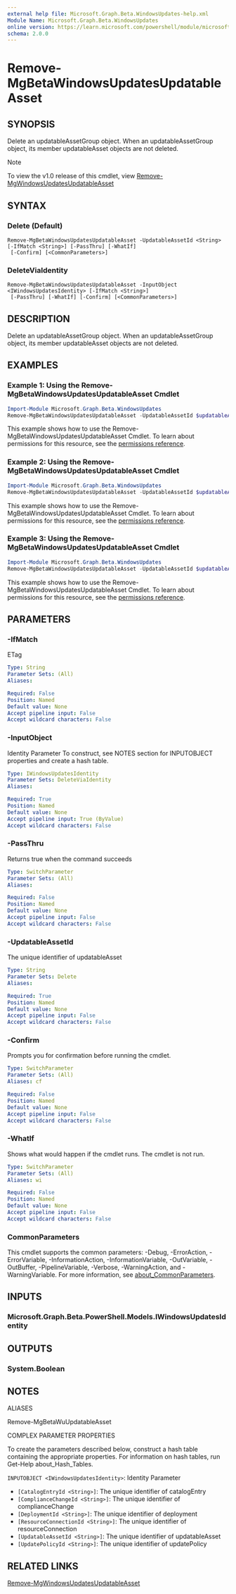 ```yaml
---
external help file: Microsoft.Graph.Beta.WindowsUpdates-help.xml
Module Name: Microsoft.Graph.Beta.WindowsUpdates
online version: https://learn.microsoft.com/powershell/module/microsoft.graph.beta.windowsupdates/remove-mgbetawindowsupdatesupdatableasset
schema: 2.0.0
---
```


# Remove-MgBetaWindowsUpdatesUpdatableAsset

## SYNOPSIS
Delete an updatableAssetGroup object.
When an updatableAssetGroup object, its member updatableAsset objects are not deleted.

> [!NOTE]
> To view the v1.0 release of this cmdlet, view [Remove-MgWindowsUpdatesUpdatableAsset](/powershell/module/Microsoft.Graph.WindowsUpdates/Remove-MgWindowsUpdatesUpdatableAsset?view=graph-powershell-v1.0)

## SYNTAX

### Delete (Default)
```
Remove-MgBetaWindowsUpdatesUpdatableAsset -UpdatableAssetId <String> [-IfMatch <String>] [-PassThru] [-WhatIf]
 [-Confirm] [<CommonParameters>]
```

### DeleteViaIdentity
```
Remove-MgBetaWindowsUpdatesUpdatableAsset -InputObject <IWindowsUpdatesIdentity> [-IfMatch <String>]
 [-PassThru] [-WhatIf] [-Confirm] [<CommonParameters>]
```

## DESCRIPTION
Delete an updatableAssetGroup object.
When an updatableAssetGroup object, its member updatableAsset objects are not deleted.

## EXAMPLES
### Example 1: Using the Remove-MgBetaWindowsUpdatesUpdatableAsset Cmdlet
```powershell
Import-Module Microsoft.Graph.Beta.WindowsUpdates
Remove-MgBetaWindowsUpdatesUpdatableAsset -UpdatableAssetId $updatableAssetId
```
This example shows how to use the Remove-MgBetaWindowsUpdatesUpdatableAsset Cmdlet.
To learn about permissions for this resource, see the [permissions reference](/graph/permissions-reference).
### Example 2: Using the Remove-MgBetaWindowsUpdatesUpdatableAsset Cmdlet
```powershell
Import-Module Microsoft.Graph.Beta.WindowsUpdates
Remove-MgBetaWindowsUpdatesUpdatableAsset -UpdatableAssetId $updatableAssetId
```
This example shows how to use the Remove-MgBetaWindowsUpdatesUpdatableAsset Cmdlet.
To learn about permissions for this resource, see the [permissions reference](/graph/permissions-reference).
### Example 3: Using the Remove-MgBetaWindowsUpdatesUpdatableAsset Cmdlet
```powershell
Import-Module Microsoft.Graph.Beta.WindowsUpdates
Remove-MgBetaWindowsUpdatesUpdatableAsset -UpdatableAssetId $updatableAssetId
```
This example shows how to use the Remove-MgBetaWindowsUpdatesUpdatableAsset Cmdlet.
To learn about permissions for this resource, see the [permissions reference](/graph/permissions-reference).

## PARAMETERS

### -IfMatch
ETag

```yaml
Type: String
Parameter Sets: (All)
Aliases:

Required: False
Position: Named
Default value: None
Accept pipeline input: False
Accept wildcard characters: False
```

### -InputObject
Identity Parameter
To construct, see NOTES section for INPUTOBJECT properties and create a hash table.

```yaml
Type: IWindowsUpdatesIdentity
Parameter Sets: DeleteViaIdentity
Aliases:

Required: True
Position: Named
Default value: None
Accept pipeline input: True (ByValue)
Accept wildcard characters: False
```

### -PassThru
Returns true when the command succeeds

```yaml
Type: SwitchParameter
Parameter Sets: (All)
Aliases:

Required: False
Position: Named
Default value: None
Accept pipeline input: False
Accept wildcard characters: False
```

### -UpdatableAssetId
The unique identifier of updatableAsset

```yaml
Type: String
Parameter Sets: Delete
Aliases:

Required: True
Position: Named
Default value: None
Accept pipeline input: False
Accept wildcard characters: False
```

### -Confirm
Prompts you for confirmation before running the cmdlet.

```yaml
Type: SwitchParameter
Parameter Sets: (All)
Aliases: cf

Required: False
Position: Named
Default value: None
Accept pipeline input: False
Accept wildcard characters: False
```

### -WhatIf
Shows what would happen if the cmdlet runs.
The cmdlet is not run.

```yaml
Type: SwitchParameter
Parameter Sets: (All)
Aliases: wi

Required: False
Position: Named
Default value: None
Accept pipeline input: False
Accept wildcard characters: False
```

### CommonParameters
This cmdlet supports the common parameters: -Debug, -ErrorAction, -ErrorVariable, -InformationAction, -InformationVariable, -OutVariable, -OutBuffer, -PipelineVariable, -Verbose, -WarningAction, and -WarningVariable. For more information, see [about_CommonParameters](http://go.microsoft.com/fwlink/?LinkID=113216).

## INPUTS

### Microsoft.Graph.Beta.PowerShell.Models.IWindowsUpdatesIdentity
## OUTPUTS

### System.Boolean
## NOTES

ALIASES

Remove-MgBetaWuUpdatableAsset

COMPLEX PARAMETER PROPERTIES

To create the parameters described below, construct a hash table containing the appropriate properties. For information on hash tables, run Get-Help about_Hash_Tables.


`INPUTOBJECT <IWindowsUpdatesIdentity>`: Identity Parameter
  - `[CatalogEntryId <String>]`: The unique identifier of catalogEntry
  - `[ComplianceChangeId <String>]`: The unique identifier of complianceChange
  - `[DeploymentId <String>]`: The unique identifier of deployment
  - `[ResourceConnectionId <String>]`: The unique identifier of resourceConnection
  - `[UpdatableAssetId <String>]`: The unique identifier of updatableAsset
  - `[UpdatePolicyId <String>]`: The unique identifier of updatePolicy

## RELATED LINKS
[Remove-MgWindowsUpdatesUpdatableAsset](/powershell/module/Microsoft.Graph.WindowsUpdates/Remove-MgWindowsUpdatesUpdatableAsset?view=graph-powershell-v1.0)
